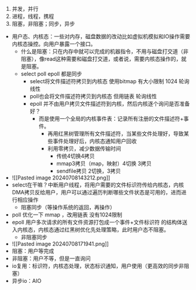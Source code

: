 1. 并发，并行
2. 进程，线程，携程
3. 阻塞，非阻塞；同步，异步
- 用户态、内核态：一些对内存，磁盘数据的改动比如虚拟机模拟和IO操作需要内核态操控。向用户暴露一个接口。
	- 什么是阻塞：只在内存中就可以完成的机器指令，不用与磁盘打交道（非阻塞），像read这种需要和磁盘打交道，或者说，需要内核态操作的，就是阻塞。
	- select poll epoll 都是同步
		- select将文件描述符拷贝到内核态 使用bitmap 有大小限制 1024  轮询线性
		- poll也会将文件描述符拷贝到内核态  但用链表  轮询线性
		- epoll  并不由用户拷贝文件描述符到内核，然后内核逐个询问是否准备好？
			- 而是使用一个全局的内核事件表：记录所有注册的文件描述符+事件。
				- 再用红黑树管理所有文件描述符，当某些文件处理好，导致某些事件处理好后，内核态通知用户回收
				- 利用零拷贝，减少数据传输时间
					- 传统4切换4拷贝
					- mmap3拷贝（map，映射）4切换 3拷贝
					- sendfile拷贝 2切换，3拷贝
- ![[Pasted image 20240708143212.png]]
- select在干嘛？中断用户线程，将用户需要的文件标识符传给内核态，内核DMA拷贝反给用户，用户可以通过遍历判断哪些文件状态是可用的，进而进行相应操作
	- 阻塞同步（等操作系统的返回，再操作）
- poll  优化一下 mmap ，改用链表 没有1024限制
- epoll  用户多次请求的所有文件资源打包成一个事件+文件标识符 的结构体送入内核态，内核态通过红黑树优化先处理策略，此时用户态不阻塞。
	- 非阻塞同步
- ![[Pasted image 20240708171941.png]]
- 阻塞：用户等完成
- 非阻塞：用户不等，但是一直询问
- io复用：标识符，内核态处理，状态标识通知，用户使用（更高效的同步非阻塞）
- 异步io：AIO